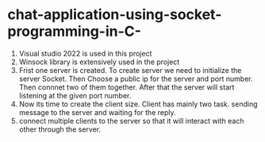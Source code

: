 # chat-application-using-socket-programming-in-C-

1. Visual studio 2022 is used in this project
2. Winsock library is extensively used in the project
3. Frist one server is created. To create server we need to initialize the server Socket. Then Choose a public ip for the server and port number. Then connnet two of them together. After that the server will start listening at the given port number.
4. Now its time to create the client size. Client has mainly two task. sending message to the server and waiting for the reply.
5. connect multiple clients to the server so that it will interact with each other through the server.
   
